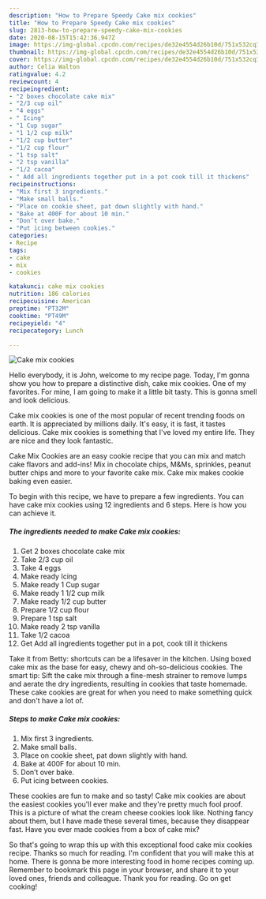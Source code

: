 ```yaml
---
description: "How to Prepare Speedy Cake mix cookies"
title: "How to Prepare Speedy Cake mix cookies"
slug: 2813-how-to-prepare-speedy-cake-mix-cookies
date: 2020-08-15T15:42:36.947Z
image: https://img-global.cpcdn.com/recipes/de32e4554d26b10d/751x532cq70/cake-mix-cookies-recipe-main-photo.jpg
thumbnail: https://img-global.cpcdn.com/recipes/de32e4554d26b10d/751x532cq70/cake-mix-cookies-recipe-main-photo.jpg
cover: https://img-global.cpcdn.com/recipes/de32e4554d26b10d/751x532cq70/cake-mix-cookies-recipe-main-photo.jpg
author: Celia Walton
ratingvalue: 4.2
reviewcount: 4
recipeingredient:
- "2 boxes chocolate cake mix"
- "2/3 cup oil"
- "4 eggs"
- " Icing"
- "1 Cup sugar"
- "1 1/2 cup milk"
- "1/2 cup butter"
- "1/2 cup flour"
- "1 tsp salt"
- "2 tsp vanilla"
- "1/2 cacoa"
- " Add all ingredients together put in a pot cook till it thickens"
recipeinstructions:
- "Mix first 3 ingredients."
- "Make small balls."
- "Place on cookie sheet, pat down slightly with hand."
- "Bake at 400F for about 10 min."
- "Don’t over bake."
- "Put icing between cookies."
categories:
- Recipe
tags:
- cake
- mix
- cookies

katakunci: cake mix cookies 
nutrition: 186 calories
recipecuisine: American
preptime: "PT32M"
cooktime: "PT49M"
recipeyield: "4"
recipecategory: Lunch

---
```



![Cake mix cookies](https://img-global.cpcdn.com/recipes/de32e4554d26b10d/751x532cq70/cake-mix-cookies-recipe-main-photo.jpg)

Hello everybody, it is John, welcome to my recipe page. Today, I'm gonna show you how to prepare a distinctive dish, cake mix cookies. One of my favorites. For mine, I am going to make it a little bit tasty. This is gonna smell and look delicious.

Cake mix cookies is one of the most popular of recent trending foods on earth. It is appreciated by millions daily. It's easy, it is fast, it tastes delicious. Cake mix cookies is something that I've loved my entire life. They are nice and they look fantastic.

Cake Mix Cookies are an easy cookie recipe that you can mix and match cake flavors and add-ins! Mix in chocolate chips, M&amp;Ms, sprinkles, peanut butter chips and more to your favorite cake mix. Cake mix makes cookie baking even easier.


To begin with this recipe, we have to prepare a few ingredients. You can have cake mix cookies using 12 ingredients and 6 steps. Here is how you can achieve it.

<!--inarticleads1-->

##### The ingredients needed to make Cake mix cookies:

1. Get 2 boxes chocolate cake mix
1. Take 2/3 cup oil
1. Take 4 eggs
1. Make ready  Icing
1. Make ready 1 Cup sugar
1. Make ready 1 1/2 cup milk
1. Make ready 1/2 cup butter
1. Prepare 1/2 cup flour
1. Prepare 1 tsp salt
1. Make ready 2 tsp vanilla
1. Take 1/2 cacoa
1. Get  Add all ingredients together put in a pot, cook till it thickens


Take it from Betty: shortcuts can be a lifesaver in the kitchen. Using boxed cake mix as the base for easy, chewy and oh-so-delicious cookies. The smart tip: Sift the cake mix through a fine-mesh strainer to remove lumps and aerate the dry ingredients, resulting in cookies that taste homemade. These cake cookies are great for when you need to make something quick and don&#39;t have a lot of. 

<!--inarticleads2-->

##### Steps to make Cake mix cookies:

1. Mix first 3 ingredients.
1. Make small balls.
1. Place on cookie sheet, pat down slightly with hand.
1. Bake at 400F for about 10 min.
1. Don’t over bake.
1. Put icing between cookies.


These cookies are fun to make and so tasty! Cake mix cookies are about the easiest cookies you&#39;ll ever make and they&#39;re pretty much fool proof. This is a picture of what the cream cheese cookies look like. Nothing fancy about them, but I have made these several times, because they disappear fast. Have you ever made cookies from a box of cake mix? 

So that's going to wrap this up with this exceptional food cake mix cookies recipe. Thanks so much for reading. I'm confident that you will make this at home. There is gonna be more interesting food in home recipes coming up. Remember to bookmark this page in your browser, and share it to your loved ones, friends and colleague. Thank you for reading. Go on get cooking!
